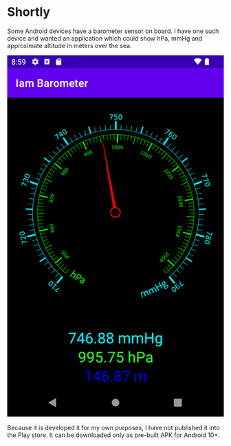 # Shortly

Some Android devices have a barometer sensor on board. I have one such device and wanted an application which could show hPa, mmHg and approximate altitude in meters over the sea.

![screenshot](gfx/screenshot.png)

Because it is developed it for my own purposes, I have not published it into the Play store. It can be downloaded only as pre-built APK for Android 10+. 
